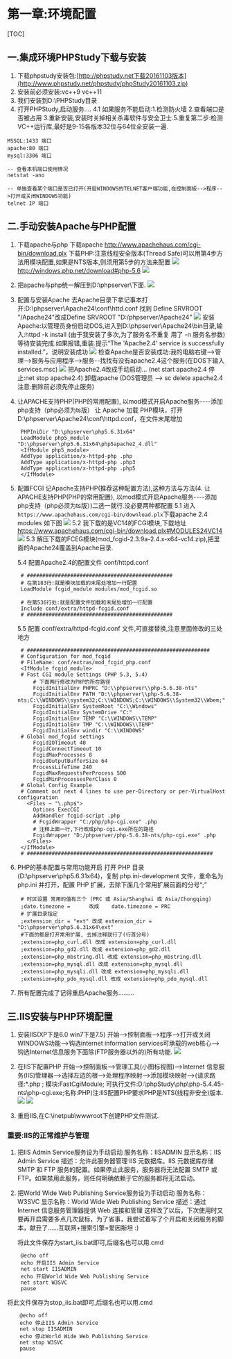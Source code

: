 # 第一章:环境配置
[TOC]

## 一.集成环境PHPStudy下载与安装
1. 下载phpstudy安装包:[http://phpstudy.net下载20161103版本](http://www.phpstudy.net/phpstudy/phpStudy20161103.zip)
2. 安装前必须安装:vc++9  vc++11
3. 我们安装到D:\PHPStudy目录
4. 打开PHPStudy,启动服务....
    4.1 如果服务不能启动:1.检测防火墙 2.查看端口是否被占用 3.重新安装,安装时关掉相关杀毒软件与安全卫士.5.重复第二步:检测VC++运行库,最好是9-15各版本32位与64位全安装一遍.
```SHELL
MSSQL:1433 端口
apache:80 端口   
mysql:3306 端口

-- 查看本机端口使用情况
netstat -ano

-- 单独查看某个端口是否已打开(开启WINDOWS的TELNET客户端功能,在控制面板-->程序-->打开或关闭WINDOWS功能)
telnet IP 端口
```

## 二.手动安装Apache与PHP配置
1. 下载apache与php
    下载apache
    http://www.apachehaus.com/cgi-bin/download.plx
    下载PHP:注意线程安全版本(Thread Safe)可以用第4步方法用模块配置,如果是NTS版本,则须用第5步的方法来配置
    ![](./_image/2017-10-24-09-03-21.jpg)
    http://windows.php.net/download#php-5.6
    ![](./_image/2017-10-24-09-31-10.jpg)

2. 把apache与php统一解压到D:\phpserver\下面.
    ![](./_image/2018-11-06-09-12-56.jpg)


3. 配置与安装Apache
    去Apache目录下拿记事本打开:D:\phpserver\Apache24\conf\httd.conf  找到 Define SRVROOT "/Apache24"改成Define SRVROOT "D:/phpserver/Apache24"
![](./_image/2018-11-06-09-13-52.jpg)
    安装Apache:以管理员身份启动DOS,进入到D:\phpserver\Apache24\bin目录,输入:httpd -k install (由于我安装了多次,为了服务名不重复 用了 -n 服务名参数) 等待安装完成.如果报错,重装.提示“The 'Apache2.4' service is successfully installed.”，说明安装成功
    ![](./_image/2018-11-06-09-15-35.jpg)
    检查Apache是否安装成功:我的电脑右键-->管理-->服务与应用程序-->服务--找找有没有apache2.4这个服务(在DOS下输入services.msc)
    ![](./_image/2018-11-06-09-16-13.jpg)
    把Apache2.4改成手动启动...  (net start apache2.4     停止:net  stop apache2.4)
    卸载apache   (DOS管理员 --> sc delete apache2.4  注意:删除前必须先停止服务)

4. 让APACHE支持PHP(PHP的常用配置), 以mod模式开启Apache服务----添加php支持（php必须为ts版）
    让 Apache 加载 PHP模块，打开 D:\phpserver\Apache24\conf\httpd.conf，在文件末尾增加

        PHPIniDir "D:\phpserver\php5.6.31x64"
        LoadModule php5_module "D:\phpserver\php5.6.31x64\php5apache2_4.dll"
        <IfModule php5_module>
        AddType application/x-httpd-php .php
        AddType application/x-httpd-php .php3
        AddType application/x-httpd-php .php5
        </IfModule>
5. 配置FCGI 记Apache支持PHP(推荐这种配置方法),这种方法与方法(4. 让APACHE支持PHP(PHP的常用配置), 以mod模式开启Apache服务----添加php支持（php必须为ts版）)二选一就行.没必要两种都配置
    5.1 进入`https://www.apachehaus.com/cgi-bin/download.plx`下载apache 2.4 modules 如下图
![](./_image/2018-11-05-16-43-43.jpg)
    5.2 我下载的是VC14的FCGI模块,下载地址 https://www.apachehaus.com/cgi-bin/download.plx#MODULES24VC14
![](./_image/2018-11-05-16-46-42.jpg)
    5.3 解压下载的FCEG模块(mod_fcgid-2.3.9a-2.4.x-x64-vc14.zip),把里面的Apache24覆盖到Apache目录.

   5.4 配置Apache2.4的配置文件 conf/httpd.conf 

        # ###############################################
        # 在第183行:就是模块加载的末尾处增加一行配置
        LoadModule fcgid_module modules/mod_fcgid.so
        
        # 在第536行处:就是配置文件加载和末尾处增加一行配置
        Include conf/extra/httpd-fcgid.conf
        # ###############################################
    5.5 配置 conf/extra/httpd-fcgid.conf 文件,可直接替换,注意里面修改的三处地方

        # ###########################################################
        # Configuration for mod_fcgid 
        # FileName: conf/extras/mod_fcgid_php.conf
        <IfModule fcgid_module>
        # Fast CGI module Settings (PHP 5.3, 5.4)
        	# 下面两行修改为PHP的所在路径
        	FcgidInitialEnv PHPRC "D:\\phpserver\\php-5.6.38-nts"
        	FcgidInitialEnv PATH "D:\\phpserver\\php-5.6.38-nts;C:\\WINDOWS\\system32;C:\\WINDOWS;C:\\WINDOWS\\System32\\Wbem;"
        	FcgidInitialEnv SystemRoot "C:\\Windows"
        	FcgidInitialEnv SystemDrive "C:"
        	FcgidInitialEnv TEMP "C:\\WINDOWS\\TEMP"
        	FcgidInitialEnv TMP "C:\\WINDOWS\\TEMP"
        	FcgidInitialEnv windir "C:\\WINDOWS"
        # Global mod_fcgid settings
        	FcgidIOTimeout 40
        	FcgidConnectTimeout 10
        	FcgidMaxProcesses 8
        	FcgidOutputBufferSize 64
        	ProcessLifeTime 240
        	FcgidMaxRequestsPerProcess 500
        	FcgidMinProcessesPerClass 0
        # Global Config Example
        # Comment out next 4 lines to use per-Directory or per-VirtualHost configuration
          <Files ~ "\.php$">
            Options ExecCGI
            AddHandler fcgid-script .php
            # FcgidWrapper "C:/php/php-cgi.exe" .php
        	# 注释上面一行,下行改成php-cgi.exe所在的路径
        	FcgidWrapper "D:/phpserver/php-5.6.38-nts/php-cgi.exe" .php
          </Files>
        </IfModule>
        # ############################################################



6. PHP的基本配置与常用功能开启
    打开 PHP 目录(D:\phpserver\php5.6.31x64)，复制 php.ini-development 文件，重命名为 php.ini 并打开，配置 PHP 扩展，去除下面几个常用扩展前面的分号“;”

        # 时区设置 常用的值有三个 (PRC 或 Asia/Shanghai 或 Asia/Chongqing)
        ;date.timezone =      改成    date.timezone = PRC
        # 扩展目录指定
        ;extension_dir = "ext" 改成 extension_dir = "D:\phpserver\php5.6.31x64\ext"
        #下面的都是打开常用扩展, 去掉注释就行了(行首分号)
        ;extension=php_curl.dll 改成 extension=php_curl.dll
        ;extension=php_gd2.dll 改成 extension=php_gd2.dll
        ;extension=php_mbstring.dll 改成 extension=php_mbstring.dll
        ;extension=php_mysql.dll 改成 extension=php_mysql.dll
        ;extension=php_mysqli.dll 改成 extension=php_mysqli.dll
        ;extension=php_pdo_mysql.dll 改成 extension=php_pdo_mysql.dll


7. 所有配置完成了记得重启Apache服务.........

## 三.IIS安装与PHP环境配置
1. 安装IIS(XP下是6.0 win7下是7.5)
    开始-->控制面板-->程序-->打开或关闭WINDOWS功能-->钩选internet information services可承载的web核心-->钩选Internet信息服务下面除(FTP服务器以外的)所有功能.
    ![](./_image/2018-11-06-09-50-35.jpg)

2. 在IIS下配置PHP
    开始-->控制面板-->管理工具(小图标视图)-->Internet 信息服务(IIS)管理器-->选择左边的根-->处理程序映射-->添加模块映射-->(请求路径:*.php ; 模块:FastCgiModule; 可执行文件:D:\phpStudy\php\php-5.4.45-nts\php-cgi.exe;名称:PHP)注:IIS配置PHP要求PHP是NTS(线程非安全)版本.
    ![](./_image/2018-11-06-10-31-33.jpg)
    ![](./_image/2018-11-06-10-30-39.jpg)

3. 重启IIS,在C:\inetpub\wwwroot下创建PHP文件测试.

### 重要:IIS的正常维护与管理
1. 把IIS Admin Service服务设为手动启动
    服务名称：IISADMIN
    显示名称：IIS Admin Service
    描述：允许此服务器管理 IIS 元数据库。IIS 元数据库存储 SMTP 和 FTP 服务的配置。如果停止此服务，服务器将无法配置 SMTP 或 FTP。如果禁用此服务，则任何明确依赖于它的服务都将无法启动。
2. 把World Wide Web Publishing Service服务设为手动启动
    服务名称：W3SVC
    显示名称：World Wide Web Publishing Service
    描述：通过 Internet 信息服务管理器提供 Web 连接和管理
    这样改了以后，下次使用时又要再开启需要多点几次鼠标，为了省事，我尝试着写了个开启和关闭服务的脚本，献丑了……互联网+搜索引擎=爱因斯坦 :)

    将此文件保存为start_iis.bat即可,后缀名也可以用.cmd

        @echo off
        echo 开启IIS Admin Service
        net start IISADMIN
        echo 开启World Wide Web Publishing Service
        net start W3SVC
        pause

  将此文件保存为stop_iis.bat即可,后缀名也可以用.cmd

        @echo off
        echo 停止IIS Admin Service
        net stop IISADMIN
        echo 停止World Wide Web Publishing Service
        net stop W3SVC
        pause




